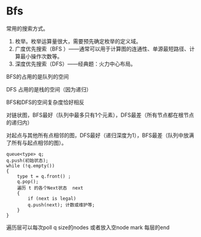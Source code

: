 # Bfs

常用的搜索方式。

1. 枚举。枚举运算量很大，需要预先确定枚举的定义域。
2. 广度优先搜索（BFS ）——通常可以用于计算图的连通性、单源最短路径、计算最小操作次数等。
3. 深度优先搜索（DFS）——经典题：火力中心布局。

BFS的占用的是队列的空间

DFS 占用的是栈的空间（因为递归）

BFS和DFS的空间复杂度恰好相反

对链状图，BFS最好（队列中最多只有1个元素），DFS最差（所有节点都在根节点的递归内）

对起点与其他所有点相邻的图，DFS最好（递归深度为1），BFS最差（队列中放满了所有与起点相邻的图）。





```text
queue<type> q;
q.push(初始状态);
while (!q.empty())
{
    type t = q.front() ;
    q.pop();
    遍历 t 的各个Next状态  next
    {
        if (next is legal)
        q.push(next); 计数或维护等;
    }
}
```



遍历层可以每次poll q size的nodes 或者放入空node mark 每层的end

